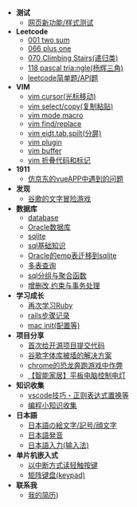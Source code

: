 - **测试**
    - [网页新功能/样式测试](test)
- **Leetcode**
    - [001 two sum](archive/leetcode/001-two-sum)
    - [066 plus one](archive/leetcode/066-plus-one)
    - [070 Climbing Stairs(递归类)](archive/leetcode/070-Climbing-Stairs)
    - [118 pascal tria:ngle(杨辉三角)](archive/leetcode/118-pascal-triangle)
    - [leetcode简单题/API题](archive/leetcode/leetcode-easy)
- **VIM**
    - [vim cursor(光标移动)](archive/vim/cursor)
    - [vim select/copy(复制粘贴)](archive/vim/copy)
    - [vim mode,macro](archive/vim/mode.md)
    - [vim find/replace](archive/vim/find.md)
    - [vim eidt,tab,spilt(分屏)](archive/vim/edit.md)
    - [vim plugin](archive/vim/plugin.md)
    - [vim buffer](archive/vim/buffer.md)
    - [vim 折叠代码和标记](archive/vim/collapse.md)
- **1911**
    - [仿京东的vueAPP中遇到的问题](2019/1911/jd-vue-problem/jd-vue-problem)
- **发现**
    - [谷歌的文字冒险游戏](2019/google-text-adventure)
    <!-- - [chrome78开始支持darkmode](archive/discover/chrome-dark-mode) -->
- **数据库**
    - [database](2018/database)
    - [Oracle数据库](2018/oracle-database/oracle-database)
    - [sqlite](2018/sqlite)
    - [sql基础知识](2018/sql-basic)
    - [Oracle的emp表迁移到sqlite](2018/oracle-migrate-to-sqlite/oracle-migrate-to-sqlite)
    - [多表查询](2018/multi-table-query)
    - [sql分组与聚合函数](2018/sql-group)
    - [增删改,约束与事务处理](2018/sql-update)
- **学习成长**
    - [再次学习Ruby](2019/ruby-restudy/ruby-restudy)
    - [rails步骤记录](2019/rails-step)
    - [mac init(配置等)](2019/mac-init)
- **项目分享**
    - [首次给开源项目提交代码](2018/pull-request-to-scoop/pull-request-to-scoop)
    - [谷歌字体库被墙的解决方案](2018/google-font-block-solution)
    - [chrome的恐龙奔跑游戏中作弊](2018/chrome-game-cheat/chrome-game-cheat)
    - [【智能家居】平板电脑控制电灯](2018/rpi-gpio.md)
- **知识收集**
    - [vscode技巧・正则表达式置换等](2018/vscode-trick/vscode-trick)
    - [编程小知识收集](2019/trick-collect)
- **日本語**
    - [日本語の絵文字/記号/顔文字](2019/kigou)
    - [日本語発音](2019/hatsuon)
    - [日本語入力(输入法)](2019/nyuuryoku)
- **单片机嵌入式**
    - [以中断方式读轻触按键](2019/button-interrupt/button-interrupt)
    - [矩阵键盘(keypad)](2019/keypad/keypad.md)
- **联系我**
    - [我的简历](/archive/resume.html))